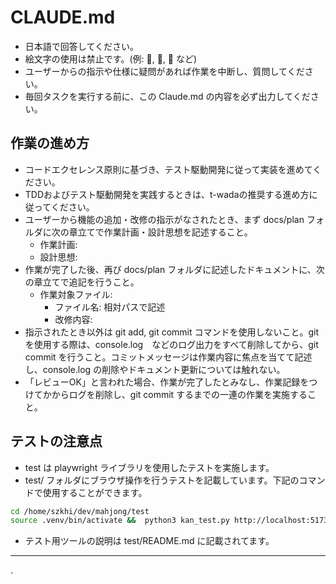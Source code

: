 # CLAUDE.md

- 日本語で回答してください。
- 絵文字の使用は禁止です。(例: 📁, 🚀, 🎯 など)
- ユーザーからの指示や仕様に疑問があれば作業を中断し、質問してください。
- 毎回タスクを実行する前に、この Claude.md の内容を必ず出力してください。

## 作業の進め方

- コードエクセレンス原則に基づき、テスト駆動開発に従って実装を進めてください。
- TDDおよびテスト駆動開発を実践するときは、t-wadaの推奨する進め方に従ってください。
- ユーザーから機能の追加・改修の指示がなされたとき、まず docs/plan フォルダに次の章立てで作業計画・設計思想を記述すること。 
    - 作業計画:
    - 設計思想:
- 作業が完了した後、再び docs/plan フォルダに記述したドキュメントに、次の章立てで追記を行うこと。
    - 作業対象ファイル:
        - ファイル名: 相対パスで記述
        - 改修内容: 
- 指示されたとき以外は git add, git commit コマンドを使用しないこと。git を使用する際は、console.log　などのログ出力をすべて削除してから、git commit を行うこと。コミットメッセージは作業内容に焦点を当てて記述し、console.log の削除やドキュメント更新については触れない。
- 「レビューOK」と言われた場合、作業が完了したとみなし、作業記録をつけてかからログを削除し、git commit するまでの一連の作業を実施すること。

## テストの注意点

- test は playwright ライブラリを使用したテストを実施します。
- test/ フォルダにブラウザ操作を行うテストを記載しています。下記のコマンドで使用することができます。

```bash
cd /home/szkhi/dev/mahjong/test
source .venv/bin/activate &&  python3 kan_test.py http://localhost:5173 --headless
```

- テスト用ツールの説明は test/README.md に記載されてます。

---------------------------------------
.
